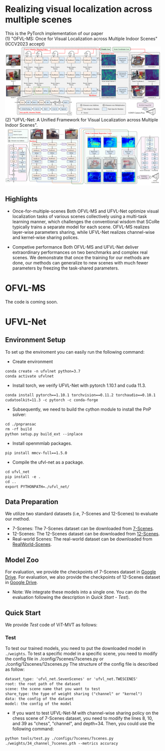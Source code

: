 # Realizing visual localization across multiple scenes
This is the PyTorch implementation of our paper  
(1) "OFVL-MS: Once for Visual Localization across Multiple Indoor Scenes"  (ICCV2023 accept)
![overall](https://github.com/mooncake199809/UFVL-Net/blob/main/assets/OFVL_overall.png)
(2) "UFVL-Net: A Unified Framework for Visual Localization across Multiple Indoor Scenes".
![overall](https://github.com/mooncake199809/UFVL-Net/blob/main/assets/overall.png)

## Highlights
- Once-for-multiple-scenes
Both OFVL-MS and UFVL-Net optimize visual localization tasks of various scenes collectively using a multi-task learning manner,  which challenges the conventional wisdom that SCoRe typically trains a separate model for each scene. OFVL-MS realizes layer-wise parameters sharing, while UFVL-Net realizes channel-wise and kernel-wise sharing polices.

- Competive performance
Both OFVL-MS and UFVL-Net deliver extraordinary performances on two benchmarks and complex real scenes. We demonstrate that once the training for our methods are done, our methods can generalize to new scenes with much fewer parameters by freezing the task-shared parameters.

# OFVL-MS
The code is coming soon.

# UFVL-Net
## Environment Setup
To set up the enviroment you can easily run the following command:
- Create environment
```buildoutcfg
conda create -n ufvlnet python=3.7
conda activate ufvlnet
```
- Install torch, we verify UFVL-Net with pytorch 1.10.1 and cuda 11.3.
```buildoutcfg
conda install pytorch==1.10.1 torchvision==0.11.2 torchaudio==0.10.1 cudatoolkit=11.3 -c pytorch -c conda-forge
```
- Subsequently, we need to build the cython module to install the PnP solver:
```buildoutcfg
cd ./pnpransac
rm -rf build
python setup.py build_ext --inplace
```
- Install openmmlab packages.
```buildoutcfg
pip install mmcv-full==1.5.0
```
- Compile the ufvl-net as a package.
```buildoutcfg
cd ufvl_net
pip install -e .
cd .. 
export PYTHONPATH=./ufvl_net/
```
## Data Preparation
We utilize two standard datasets (i.e, 7-Scenes and 12-Scenes) to evaluate our method.
- 7-Scenes: The 7-Scenes dataset can be downloaded from [7-Scenes](https://www.microsoft.com/en-us/research/project/rgb-d-dataset-7-scenes/).
- 12-Scenes: The 12-Scenes dataset can be downloaded from [12-Scenes](https://graphics.stanford.edu/projects/reloc/).
- Real-world Scenes: The real-world dataset can be downloaded from [RealWorld-Scenes](https://drive.google.com/drive/folders/1rHILFijnb8wfQiT-5gWLvDJWbOqHMZwx).
## Model Zoo 
For evaluation, we provide the checkpoints of 7-Scenes dataset in [Google Drive](https://drive.google.com/drive/folders/1l4vWMz7mo49R1gMBxl932-DdavfhxiBO). 
For evaluation, we also provide the checkpoints of 12-Scenes dataset in [Google Drive](https://drive.google.com/drive/folders/1Yw-DskJD7hCPo-WIXfPvHI5mP5UgRgJ9). 
- Note: We integrate these models into a single one. You can do the evaluation following the description in *Quick Start - Test*).

## Quick Start

We provide *Test* code of ViT-MVT as follows: 

### Test
To test our trained models, you need to put the downloaded model in `./weights`.
To test a specific model in a specific scene, you need to modify the config file in ./config/7scenes/7scenes.py or ./config/12scenes/12scenes.py
The structure of the config file is described as follow:
```buildoutcfg
dataset_type: 'ufvl_net.SevenScenes' or 'ufvl_net.TWESCENES'
root: the root path of the dataset
scene: the scene name that you want to test
share_type: the type of weight sharing ("channel" or "kernel")
data: the config of the dataset
model: the config of the model
```
- If you want to test UFVL-Net-M with channel-wise sharing policy on the chess scene of 7-Scenes dataset, you need to modify the lines 8, 10, and 39 as "chess", "channel", and depth=34. Then, you could use the following command:
```buildoutcfg
python tools/test.py ./configs/7scenes/7scenes.py ./weights/34_channel_7scenes.pth --metrics accuracy
```


